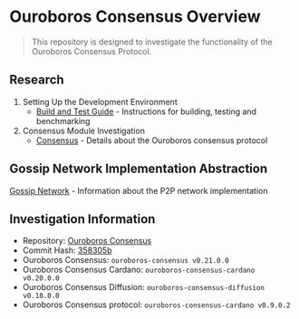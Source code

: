 # Ouroboros Consensus Overview

> This repository is designed to investigate the functionality of the Ouroboros Consensus Protocol.

## Research

1. Setting Up the Development Environment
    - [Build and Test Guide](docs/build-and-test.md) - Instructions for building, testing and benchmarking
2. Consensus Module Investigation
    - [Consensus](docs/consensus.md) - Details about the Ouroboros consensus protocol

## Gossip Network Implementation Abstraction

[Gossip Network](docs/gossip-network.md) - Information about the P2P network implementation

## Investigation Information

- Repository: [Ouroboros Consensus](https://github.com/intersectmbo/ouroboros-consensus)
- Commit Hash: [358305b](https://github.com/IntersectMBO/ouroboros-consensus/commit/358305b09f8fa1a85f076b20a51b4af03e827071)
- Ouroboros Consensus: `ouroboros-consensus v0.21.0.0`
- Ouroboros Consensus Cardano: `ouroboros-consensus-cardano v0.20.0.0`
- Ouroboros Consensus Diffusion: `ouroboros-consensus-diffusion v0.18.0.0`
- Ouroboros Consensus protocol: `ouroboros-consensus-cardano v0.9.0.2`
